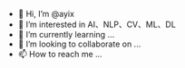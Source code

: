 - 👋 Hi, I’m @ayix
- 👀 I’m interested in AI、NLP、CV、ML、DL
- 🌱 I’m currently learning ...
- 💞️ I’m looking to collaborate on ...
- 📫 How to reach me ...

<!---
ayix/ayix is a ✨ special ✨ repository because its `README.md` (this file) appears on your GitHub profile.
You can click the Preview link to take a look at your changes.
--->
